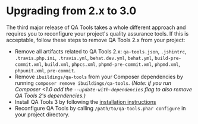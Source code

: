 Upgrading from 2.x to 3.0
=========================

The third major release of QA Tools takes a whole different approach and requires you to reconfigure your project's quality assurance tools. If this is acceptable, follow these steps to remove QA Tools 2.x from your project:

 * Remove all artifacts related to QA Tools 2.x: `qa-tools.json`, `.jshintrc`, `.travis.php.ini`, `.travis.yml`, `behat.dev.yml`, `behat.yml`, `build-pre-commit.xml`, `build.xml`, `phpcs.xml`, `phpmd-pre-commit.xml`, `phpmd.xml`, `phpunit.xml`, `pre-commit`.
 * Remove `ibuildings/qa-tools` from your Composer dependencies by running `composer remove ibuildings/qa-tools`. *(Note: if you run Composer <1.0 add the `--update-with-dependencies` flag to also remove QA Tools 2's dependencies.)*
 * Install QA Tools 3 by following the [installation instructions](./README.md#Installation)
 * Reconfigure QA Tools by calling `/path/to/qa-tools.phar configure` in your project directory.
